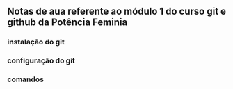 ## Notas de aua referente ao módulo 1 do curso git e github da Potência Feminia

### instalação do git

### configuração do git

### comandos